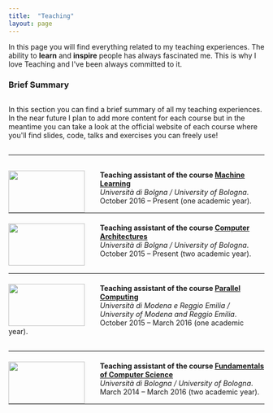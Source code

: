 ```yaml
---
title:  "Teaching"
layout: page
---
```

In this page you will find everything related to my teaching experiences. The ability to **learn** and **inspire** people has always fascinated me. This is why I love Teaching and I've been always committed to it.

<h3 id="summary" style="margin-bottom: 30px;">Brief Summary</h3>

In this section you can find a brief summary of all my teaching experiences. In the near future I plan to add more content for each course but in the meantime you can take a look at the official website of each course where you'll find slides, code, talks and exercises you can freely use!

<hr style="margin-top:30px;margin-bottom:30px;width:100%">

<div> <img src ='/{{ site.baseurl }}images/ml.jpeg' style="width:150px; height:83; float:left;margin-right:30px"/>
<p><strong>Teaching assistant of the course <a href="http://bias.csr.unibo.it/maltoni/ml/">Machine Learning</a></strong><br>
<em>Università di Bolgna / University of Bologna</em>.
October 2016 – Present (one academic year).<br>
</p></div>

<hr style="margin-top:10px;margin-bottom:20px; width:100%">

<div> <img src ='/{{ site.baseurl }}images/arc.jpg'  style="width:150px;height:83px; float:left;margin-right:30px"/>
<p><strong>Teaching assistant of the course <a href="http://bias.csr.unibo.it/maltoni/arc/">Computer Architectures</a></strong><br>
<em>Università di Bolgna / University of Bologna</em>.
October 2015 – Present (two academic year).<br>
</p></div>

<hr style="margin-top:30px;margin-bottom:20px;width:100%">

<div> <img src ='/{{ site.baseurl }}images/cp.png' style="width:150px;height:83px; float:left;margin-right:30px"/>
<p><strong>Teaching assistant of the course <a href="http://cdm.unimo.it/home/matematica/zanni.luca/">Parallel Computing</a></strong><br>
<em>Università di Modena e Reggio Emilia / University of Modena and Reggio Emilia</em>.
October 2015 – March 2016 (one academic year).<br>
</p></div>

<hr style="margin-top:30px;margin-bottom:20px;width:100%">

<div> <img src ='/{{ site.baseurl }}images/fun.jpg' style="width:150px;height:83px; float:left;margin-right:30px"/>
<p><strong>Teaching assistant of the course <a href="http://www-db.deis.unibo.it/courses/FIT1-AK/?src=home">Fundamentals of Computer Science</a></strong><br>
<em>Università di Bologna / University of Bologna</em>.
March 2014 – March 2016 (two academic year).<br>
</p></div>

<hr style="margin-top:10px;margin-bottom:20px; width:100%">

[fit]:   http://www-db.deis.unibo.it/courses/FIT1-AK/Index.html
[arc]: http://bias.csr.unibo.it/maltoni/arc/
[parallel]: http://cdm.unimo.it/home/matematica/zanni.luca/
[ml]: http://bias.csr.unibo.it/maltoni/ml/
